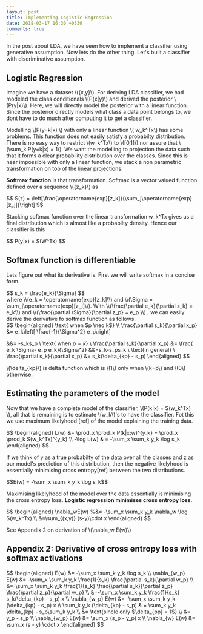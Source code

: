 ```yaml
---
layout: post
title: Implementing Logistic Regression
date: 2018-03-17 16:30 +0530
comments: true
---
```


In the post about LDA, we have seen how to implement a classifier using generative assumption. Now lets do the other thing. Let's built a classifier with discriminative assumption. 

## Logistic Regression
Imagine we have a dataset \\(\{x,y\}\\). For deriving LDA classifier, we had modeled the class conditionals \\(P(x\|y)\\) and derived the posterior \\(P(y\|x)\\). Here, we will directly model the posterior with a linear function. Since the posterior directly models what class a data point belongs to, we dont have to do much after computing it to get a classifier.

Modelling \\(P(y=k\|x)  \\) with only a linear function \\( w_k^Tx\\) has some problems. This function does not easily satisfy a probabilty distribution. There is no easy way to restrict \\(w_k^Tx\\) to \\([0,1]\\) nor assure that \\(\sum_k P(y=k\|x) = 1\\). We want the modelling to projection the data such that it forms a clear probability distribution over the classes. Since this is near impossible with only a linear function, we stack a non parametric transformation on top of the linear projections. 


**Softmax function** is that transformation. Softmax is a vector valued function  defined over a sequence \\({z_k}\\) as 

<div>$$
S(z) = \left[\frac{\operatorname{exp}[z_k]}{\sum_j\operatorname{exp}[z_j]}\right]
$$</div>

Stacking softmax function over the linear transformation w_k^Tx gives us a final distribution which is almost like a probabilty density. Hence our classifier is this

<div>$$
P(y|x) = S(W^Tx)
$$</div>


## Softmax function is differentiable

Lets figure out what its derivative is. First we will write softmax in a concise form.

<div>$$
s_k = \frac{e_k}{\Sigma}
$$</div>
where \\(e_k = \operatorname{exp}[z_k]\\) and \\(\Sigma = \sum_j\operatorname{exp}[z_j]\\). With \\(\frac{\partial e_k}{\partial z_k} = e_k\\) and \\(\frac{\partial \Sigma}{\partial z_p} = e_p \\) , we can easily derive the derivative fo softmax function as follows.

<div>$$
\begin{aligned}
\text{ when $p \neq k$}
\\
\frac{\partial s_k}{\partial x_p} &= e_k\left[ \frac{-1}{\Sigma^2} e_p\right]

&&= -s_ks_p
\\
\text{ when $p = k$}
\\
\frac{\partial s_k}{\partial x_p} &= 
\frac{  e_k \Sigma-  e_p e_k}{\Sigma^2}
&&=s_k-s_ps_k
\\
\text{in general}
\\
\frac{\partial s_k}{\partial x_p} &= s_k(\delta_{kp} - s_p)
\end{aligned}
$$</div>

\\(\delta_{kp}\\) is delta function which is \\(1\\) only when \\(k=p\\) and \\(0\\) otherwise.



## Estimating the parameters of the model

Now that we have a complete model of the classifier, \\(P(k\|x) = S(w_k^Tx) \\),  all that is remaining is to estimate \\(w_k\\)'s to have the classifier. Fot this we use maximum likelyhood [ref] of the model explaining the training data.  

<div>$$
\begin{aligned}
L(w) &= \prod_x \prod_k P(k|x;w)^{y_k} = \prod_x \prod_k S(w_k^Tx)^{y_k} 
\\
-\log L(w) & = -\sum_x \sum_k y_k \log s_k
\end{aligned}
$$</div>

If we think of y as a true probabilty of the data over all the classes and z as our model's prediction of this distribution, then the negative likelyhood is essentially minimising cross entropy[ref] between the two distributions. 

<div>
$$E(w) =  -\sum_x \sum_k y_k \log s_k$$
</div>

Maximising likelyhood of the model over the data essentially is minimising the cross entropy loss. **Logistic regression minimises cross entropy loss**. 
<div>$$
\begin{aligned}
\nabla_wE(w) %&= -\sum_x \sum_k y_k \nabla_w \log S(w_k^Tx)
\\
&=\sum_{(x,y)} (s-y)\cdot x
\end{aligned}
$$</div>


See Appendix 2 on derivation of \\(\nabla_w E(w)\\)






## Appendix 2: Derivative of cross entropy loss with softmax activations


<div>$$
\begin{aligned}
E(w) &=  -\sum_x \sum_k y_k \log s_k
\\
\nabla_{w_p} E(w) &= -\sum_x \sum_k y_k \frac{1}{s_k} \frac{\partial s_k}{\partial w_p}
\\
&=-\sum_x \sum_k y_k \frac{1}{s_k} \frac{\partial s_k}{\partial z_p} \frac{\partial z_p}{\partial w_p} 
\\
&=-\sum_x \sum_k y_k \frac{1}{s_k} s_k(\delta_{kp} - s_p) x
\\
\nabla_{w_p} E(w) &= -\sum_x \sum_k y_k (\delta_{kp} - s_p) x
\\
\sum_k y_k (\delta_{kp} - s_p) & = \sum_k y_k \delta_{kp} - s_p\sum_k y_k
\\
&= \text{sincle only $\delta_{pp} = 1$}
\\
&= y_p - s_p 
\\
\nabla_{w_p} E(w) &= \sum_x (s_p - y_p) x
\\
\nabla_{w} E(w) &= \sum_x (s - y) \cdot x
\end{aligned}
$$</div>